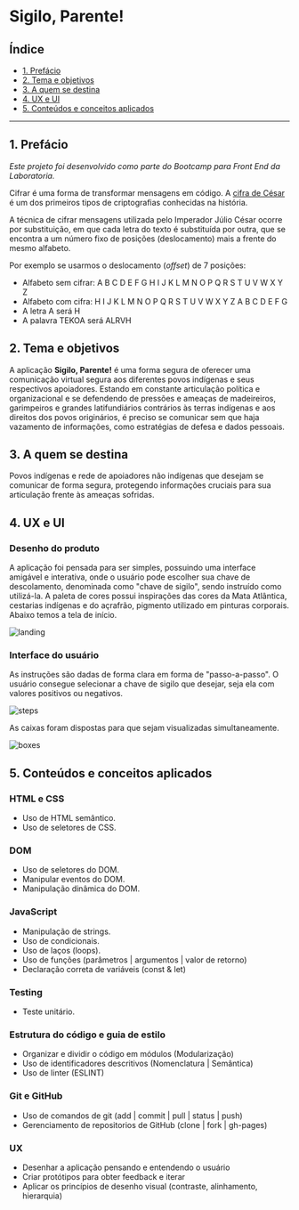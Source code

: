 # Sigilo, Parente!

## Índice

* [1. Prefácio](#1-prefácio)
* [2. Tema e objetivos](#2-tema-e-objetivos)
* [3. A quem se destina](#3-a-quem-se-destina)
* [4. UX e UI](#4-ux-e-ui)
* [5. Conteúdos e conceitos aplicados](#5-conteúdos-e-conceitos-aplicados)

***

## 1. Prefácio

_Este projeto foi desenvolvido como parte do Bootcamp para Front End da Laboratoria._

Cifrar é uma forma de transformar mensagens em código. A [cifra de César](https://pt.wikipedia.org/wiki/Cifra_de_C%C3%A9sar)
é um dos primeiros tipos de criptografias conhecidas na história. 

A técnica de cifrar mensagens utilizada pelo Imperador Júlio César ocorre 
por substituição, em que cada letra do texto é substituída por outra, que 
se encontra a um número fixo de posições (deslocamento) mais a frente do
mesmo alfabeto.

Por exemplo se usarmos o deslocamento (_offset_) de 7 posições:

* Alfabeto sem cifrar: A B C D E F G H I J K L M N O P Q R S T U V W X Y Z
* Alfabeto com cifra:  H I J K L M N O P Q R S T U V W X Y Z A B C D E F G 
* A letra A será H
* A palavra TEKOA será ALRVH

## 2. Tema e objetivos

A aplicação **Sigilo, Parente!** é uma forma segura de oferecer uma 
comunicação virtual segura aos diferentes povos indígenas e seus 
respectivos apoiadores. Estando em constante articulação política e 
organizacional e se defendendo de pressões e ameaças de madeireiros,
garimpeiros e grandes latifundiários contrários às terras indígenas e
aos direitos dos povos originários, é preciso se comunicar sem que
haja vazamento de informações, como estratégias de defesa e dados 
pessoais.

## 3. A quem se destina

Povos indígenas e rede de apoiadores não indígenas que desejam se
comunicar de forma segura, protegendo informações cruciais para
sua articulação frente às ameaças sofridas.

## 4. UX e UI

### Desenho do produto

A aplicação foi pensada para ser simples, possuindo uma interface
amigável e interativa, onde o usuário pode escolher sua chave de 
descolamento, denominada como "chave de sigilo", sendo instruído como
utilizá-la. A paleta de cores possui inspirações das cores da Mata 
Atlântica, cestarias indígenas e do açrafrão, pigmento utilizado em
pinturas corporais. Abaixo temos a tela de início.

![landing](https://user-images.githubusercontent.com/70327566/122655596-d574d480-d129-11eb-9069-31e302866cf9.png)


### Interface do usuário 

As instruções são dadas de forma clara em forma de "passo-a-passo".
O usuário consegue selecionar a chave de sigilo que desejar, seja ela
com valores positivos ou negativos.

![steps](https://user-images.githubusercontent.com/70327566/122655614-005f2880-d12a-11eb-8cca-874de1c106ae.png)


As caixas foram dispostas para que sejam visualizadas simultaneamente.

![boxes](https://user-images.githubusercontent.com/70327566/122655654-72377200-d12a-11eb-9c7d-ea5a4b3c0f86.png)

## 5. Conteúdos e conceitos aplicados

### HTML e CSS

* Uso de HTML semântico.
* Uso de seletores de CSS.

### DOM

* Uso de seletores do DOM.
* Manipular eventos do DOM.
* Manipulação dinâmica do DOM.

### JavaScript

* Manipulação de strings.
* Uso de condicionais.
* Uso de laços (loops).
* Uso de funções (parâmetros | argumentos | valor de retorno)
* Declaração correta de variáveis (const & let)

### Testing

* Teste unitário.

### Estrutura do código e guia de estilo

* Organizar e dividir o código em módulos (Modularização)
* Uso de identificadores descritivos (Nomenclatura | Semântica)
* Uso de linter (ESLINT)

### Git e GitHub

* Uso de comandos de git (add | commit | pull | status | push)
* Gerenciamento de repositorios de GitHub (clone | fork | gh-pages)

### UX

* Desenhar a aplicação pensando e entendendo o usuário
* Criar protótipos para obter feedback e iterar
* Aplicar os princípios de desenho visual (contraste, alinhamento, hierarquia)
